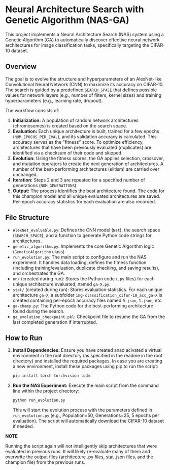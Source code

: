 # Neural Architecture Search with Genetic Algorithm (NAS-GA)

This project implements a Neural Architecture Search (NAS) system using a Genetic Algorithm (GA) to automatically discover effective neural network architectures for image classification tasks, specifically targeting the CIFAR-10 dataset.

## Overview

The goal is to evolve the structure and hyperparameters of an AlexNet-like Convolutional Neural Network (CNN) to maximize its accuracy on CIFAR-10. The search is guided by a predefined `SEARCH_SPACE` that defines possible values for network layers (e.g., number of filters, kernel sizes) and training hyperparameters (e.g., learning rate, dropout).

The workflow consists of:
1.  **Initialization:** A population of random network architectures (chromosomes) is created based on the search space.
2.  **Evaluation:** Each unique architecture is built, trained for a few epochs (`NUM_EPOCHS_PER_EVAL`), and its validation accuracy is calculated. This accuracy serves as the "fitness" score. To optimize efficiency, architectures that have been previously evaluated (duplicates) are identified via a checksum of their code and skipped.
3.  **Evolution:** Using the fitness scores, the GA applies selection, crossover, and mutation operators to create the next generation of architectures. A number of the best-performing architectures (elitism) are carried over unchanged.
4.  **Iteration:** Steps 2 and 3 are repeated for a specified number of generations (`NUM_GENERATIONS`).
5.  **Output:** The process identifies the best architecture found. The code for this champion model and all unique evaluated architectures are saved. Per-epoch accuracy statistics for each evaluation are also recorded.

## File Structure

*   `AlexNet_evolvable.py`: Defines the CNN model (`Net`), the search space (`SEARCH_SPACE`), and a function to generate Python code strings for architectures.
*   `genetic_algorithm.py`: Implements the core Genetic Algorithm logic (`GeneticAlgorithm` class).
*   `run_evolution.py`: The main script to configure and run the NAS experiment. It handles data loading, defines the fitness function (including training/evaluation, duplicate checking, and saving results), and orchestrates the GA.
*   `nn/` (created during run): Stores the Python code (`.py` files) for each unique architecture evaluated, named `ga-X.py`.
*   `stat/` (created during run): Stores evaluation statistics. For each unique architecture `ga-X`, a subfolder `img-classification_cifar-10_acc_ga-X` is created containing per-epoch accuracy files named `0.json`, `1.json`, etc.
*   `ga-champ.py`: The Python code for the best-performing architecture found during the search.
*   `ga_evolution_checkpoint.pkl`: Checkpoint file to resume the GA from the last completed generation if interrupted.

## How to Run

1.  **Install Dependencies:**
    Ensure you have created anad acivated a virtual environment in the root directory (as specified in the readme in the root directory) and installed the required packages. In case you are creating a new environment, install these packages using pip to run the script:
    ```bash
    pip install torch torchvision tqdm
    ```

2.  **Run the NAS Experiment:**
    Execute the main script from the command line within the project directory:
    ```bash
    python run_evolution.py
    ```
    This will start the evolution process with the parameters defined in `run_evolution.py` (e.g., Population=50, Generations=25, 5 epochs per evaluation). The script will automatically download the CIFAR-10 dataset if needed.

**NOTE**

Running the script again will not intelligently skip architectures that were evaluated in previous runs. It will likely re-evaluate many of them and overwrite the output files (architecture .py files, stat .json files, and the champion file) from the previous runs.
